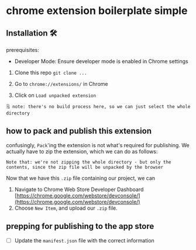 # chrome extension boilerplate simple

## Installation 🛠️

prerequisites:

- Developer Mode: Ensure developer mode is enabled in Chrome settings

1. Clone this repo
   `git clone ...`

1. Go to `chrome://extensions/` in Chrome

1. Click on `Load unpacked extension`

```text
🗒️ note: there's no build process here, so we can just select the whole directory
```

## how to pack and publish this extension

confusingly, `Pack`'ing the extension is not what's required for publishing. We actually have to zip the extension, which we can do as follows:

`Note that: we're not zipping the whole directory - but only the contents, since the zip file will be unpacked by the browser`

Now that we have this `.zip` file containing our project, we can

1. Navigate to Chrome Web Store Developer Dashboard [https://chrome.google.com/webstore/devconsole/](https://chrome.google.com/webstore/devconsole/)
2. Choose `New Item`, and upload our `.zip` file.

## prepping for publishing to the app store

- [ ] Update the `manifest.json` file with the correct information

